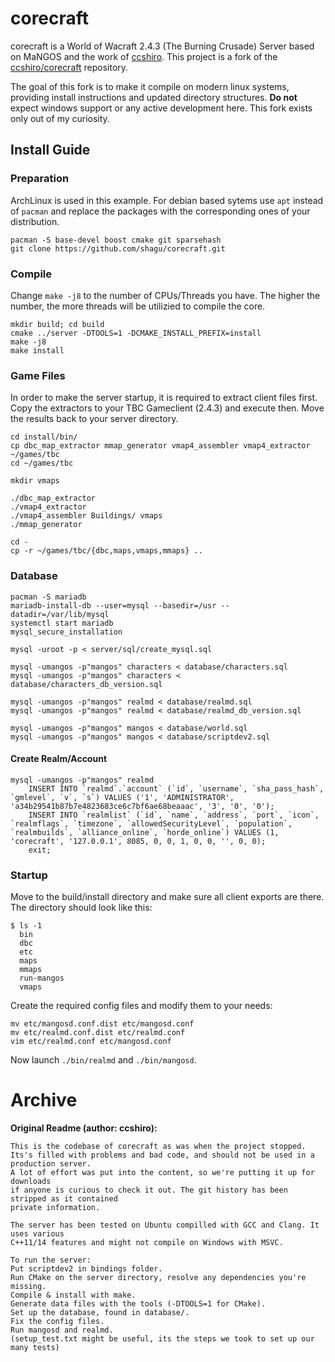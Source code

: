 # corecraft

corecraft is a World of Wacraft 2.4.3 (The Burning Crusade) Server based on MaNGOS and the work of [ccshiro](https://github.com/ccshiro/).
This project is a fork of the [ccshiro/corecraft](https://github.com/ccshiro/corecraft) repository.

The goal of this fork is to make it compile on modern linux systems, providing install instructions and updated directory structures.
**Do not** expect windows support or any active development here. This fork exists only out of my curiosity.

## Install Guide

### Preparation

ArchLinux is used in this example. For debian based sytems use `apt` instead of `pacman` and replace the
packages with the corresponding ones of your distribution.

    pacman -S base-devel boost cmake git sparsehash
    git clone https://github.com/shagu/corecraft.git

### Compile

Change `make -j8` to the number of CPUs/Threads you have. The higher the number, the more
threads will be utilizied to compile the core.

    mkdir build; cd build
    cmake ../server -DTOOLS=1 -DCMAKE_INSTALL_PREFIX=install
    make -j8
    make install

### Game Files

In order to make the server startup, it is required to extract client files first.
Copy the extractors to your TBC Gameclient (2.4.3) and execute then. Move the results
back to your server directory.

    cd install/bin/
    cp dbc_map_extractor mmap_generator vmap4_assembler vmap4_extractor ~/games/tbc
    cd ~/games/tbc

    mkdir vmaps

    ./dbc_map_extractor
    ./vmap4_extractor
    ./vmap4_assembler Buildings/ vmaps
    ./mmap_generator

    cd -
    cp -r ~/games/tbc/{dbc,maps,vmaps,mmaps} ..

### Database

	pacman -S mariadb
	mariadb-install-db --user=mysql --basedir=/usr --datadir=/var/lib/mysql
	systemctl start mariadb
	mysql_secure_installation

	mysql -uroot -p < server/sql/create_mysql.sql

	mysql -umangos -p"mangos" characters < database/characters.sql
	mysql -umangos -p"mangos" characters < database/characters_db_version.sql

	mysql -umangos -p"mangos" realmd < database/realmd.sql
	mysql -umangos -p"mangos" realmd < database/realmd_db_version.sql

	mysql -umangos -p"mangos" mangos < database/world.sql
	mysql -umangos -p"mangos" mangos < database/scriptdev2.sql


#### Create Realm/Account

    mysql -umangos -p"mangos" realmd
        INSERT INTO `realmd`.`account` (`id`, `username`, `sha_pass_hash`, `gmlevel`, `v`, `s`) VALUES ('1', 'ADMINISTRATOR', 'a34b29541b87b7e4823683ce6c7bf6ae68beaaac', '3', '0', '0');
        INSERT INTO `realmlist` (`id`, `name`, `address`, `port`, `icon`, `realmflags`, `timezone`, `allowedSecurityLevel`, `population`, `realmbuilds`, `alliance_online`, `horde_online`) VALUES (1, 'corecraft', '127.0.0.1', 8085, 0, 0, 1, 0, 0, '', 0, 0);
        exit;

### Startup

Move to the build/install directory and make sure all client exports are there.
The directory should look like this:

    $ ls -1
      bin
      dbc
      etc
      maps
      mmaps
      run-mangos
      vmaps

Create the required config files and modify them to your needs:

    mv etc/mangosd.conf.dist etc/mangosd.conf
    mv etc/realmd.conf.dist etc/realmd.conf
    vim etc/realmd.conf etc/mangosd.conf

Now launch `./bin/realmd` and `./bin/mangosd`.


# Archive

**Original Readme (author: ccshiro):**

    This is the codebase of corecraft as was when the project stopped.
    Its's filled with problems and bad code, and should not be used in a production server.
    A lot of effort was put into the content, so we're putting it up for downloads
    if anyone is curious to check it out. The git history has been stripped as it contained
    private information.

    The server has been tested on Ubuntu compilled with GCC and Clang. It uses various
    C++11/14 features and might not compile on Windows with MSVC.

    To run the server:
    Put scriptdev2 in bindings folder.
    Run CMake on the server directory, resolve any dependencies you're missing.
    Compile & install with make.
    Generate data files with the tools (-DTOOLS=1 for CMake).
    Set up the database, found in database/.
    Fix the config files.
    Run mangosd and realmd.
    (setup_test.txt might be useful, its the steps we took to set up our many tests)

